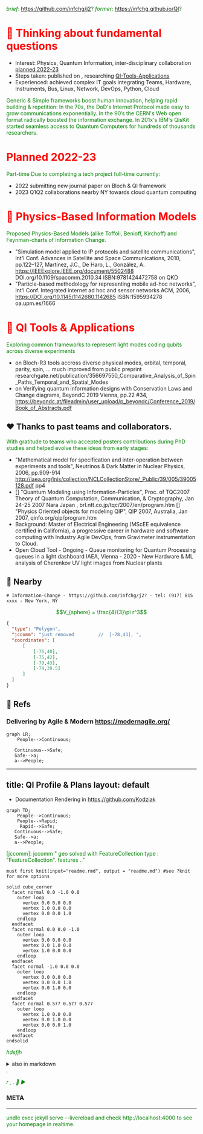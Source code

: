 _brief_: https://github.com/infchg/j2?  _former_: https://infchg.github.io/QI?
  
#  🌌 Thinking about fundamental questions

- Interest: Physics, Quantum Information, inter-disciplinary collaboration [planned 2022-23](#planned-2022-23)
- Steps taken: published on [](#Physics-Based-Information-Models), researching [QI-Tools-Applications](#QI-Tools-Applications)
- Experienced: achieved complex IT goals integrating Teams, Hardware, Instruments, Bus, Linux, Network, DevOps, Python, Cloud 

Generic & Simple frameworks boost human innovation, helping rapid building & repetition:
   In the 70s, the DoD's Internet Protocol made easy to grow communications exponentially. In the 90’s the CERN's Web open format radically boosted the information exchange. In 201x's IBM's QisKit started seamless access to Quantum Computers for hundreds of thousands researchers. 

 
# Planned 2022-23

Part-time Due to completing a tech project full-time currently:

- 2022 submitting new journal paper on Bloch & QI framework 
- 2023 Q1Q2 collaborations nearby NY towards cloud quantum computing

#  🌱 Physics-Based Information Models 

Proposed Physics-Based Models (alike Toffoli, Benioff, Kirchoff) and Feynman-charts of Information Change.

 -   "Simulation model applied to IP protocols and satellite communications", Int'l Conf. Advances in Satellite and Space Communications, 2010, pp.122–127, Martínez, J.C., De Haro, L., González, A. https://IEEExplore.IEEE.org/document/5502488 DOI.org/10.1109/spacomm.2010.34 ISBN:9781424472758 on QKD
 -   "Particle-based methodology for representing mobile ad-hoc networks", Int'l Conf. Integrated internet ad hoc and sensor networks ACM, 2006, https://DOI.org/10.1145/1142680.1142685 ISBN:1595934278 oa.upm.es/1666

#  🌱 QI Tools & Applications 

Exploring common frameworks to represent light modes coding qubits across diverse experiments

  -  on Bloch-R3 tools accross diverse physical modes, orbital, temporal, parity, spin, … much improved from public preprint  researchgate.net/publication/356697550_Comparative_Analysis_of_Spin_Paths_Temporal_and_Spatial_Modes
  -  on Verifying quantum information designs with Conservation Laws and Change diagrams, BeyondC 2019 Vienna, pp.22 #34, https://beyondc.at/fileadmin/user_upload/p_beyondc/Conference_2019/Book_of_Abstracts.pdf 
    
##  ♥ Thanks to past teams and collaborators.

With gratitude to teams who accepted posters contributions during PhD studies and helped evolve these ideas from early stages:

 -   "Mathematical model for specification and inter-operation between experiments and tools", Neutrinos & Dark Matter in Nuclear Physics, 2006, pp.909-914 http://iaea.org/inis/collection/NCLCollectionStore/_Public/39/005/39005128.pdf pp4
 -   [] "Quantum Modeling using Information-Particles", Proc. of TQC2007 Theory of Quantum Computation, Communication, & Cryptography, Jan 24-25 2007 Nara Japan ,  brl.ntt.co.jp/tqc/2007/en/program.htm [] "Physics Oriented objects for modeling QIP", QIP 2007, Australia, Jan 2007,  qinfo.org/qip/program.htm
 -   Background: Master of Electrical Engineering (MScEE equivalence certified in California), a progressive career in hardware and software computing with Industry Agile DevOps, from Gravimeter instrumentation to Cloud.
-  Open Cloud Tool - Ongoing - Queue monitoring for Quantum Processing queues in a light dashboard
IAEA, Vienna - 2020 - New Hardware & ML analysis of Cherenkov UV light images from Nuclear plants 




## 👋 Nearby

    # Information-Change - https://github.com/infchg/j2? - tel: (917) 815 xxxx - New York, NY 
 
 $$V_{sphere} = \frac{4}{3}\pi r^3$$


```geojson
{
  "type": "Polygon",
  "jccomm": "just removed         //  [-78,43], ",
  "coordinates": [
      [
          [-76,40],
          [-75,42],
          [-70,43],
          [-74,39.5]
      ]
  ]
}
```
 


## 📕 Refs 
### Delivering by Agile & Modern https://modernagile.org/


```mermaid
graph LR;
    People-->Continuous;
 
   Continuous-->Safe;
   Safe-->a;
   a-->People;
```

---
title: QI Profile & Plans
layout: default
---


 - Documentation  Rendering in https://github.com/Kodziak

 

```mermaid
graph TD;
    People-->Continuous;
    People-->Rapid;
     Rapid-->Safe;
   Continuous-->Safe;
   Safe-->a;
   a-->People;
```



[jccomm]: jccomm " geo solved with FeatureCollection   type : "FeatureCollection". features .."
```{r  recuerda, include = FALSE, echo=FALSE, , results='hide',message=FALSE, display=false, show=false, hidden=true}
must first knit(input="readme.rmd", output = "readme.md") #see ?knit for more options
```

```stl
solid cube_corner
  facet normal 0.0 -1.0 0.0
    outer loop
      vertex 0.0 0.0 0.0
      vertex 1.0 0.0 0.0
      vertex 0.0 0.0 1.0
    endloop
  endfacet
  facet normal 0.0 0.0 -1.0
    outer loop
      vertex 0.0 0.0 0.0
      vertex 0.0 1.0 0.0
      vertex 1.0 0.0 0.0
    endloop
  endfacet
  facet normal -1.0 0.0 0.0
    outer loop
      vertex 0.0 0.0 0.0
      vertex 0.0 0.0 1.0
      vertex 0.0 1.0 0.0
    endloop
  endfacet
  facet normal 0.577 0.577 0.577
    outer loop
      vertex 1.0 0.0 0.0
      vertex 0.0 1.0 0.0
      vertex 0.0 0.0 1.0
    endloop
  endfacet
endsolid
```



<i>hdsfjh</i>



<details>
 <summary> also in markdown </summary>
 notes
</details>


<i class=" text-success  bi bi-speedometer2"  >
.
</i>
 

<i class="text-danger">r</i>
<i class="bi bi-speedometer2"  >, </i>
<span class="bi bi-link">.</span>
<i>   &#xF580;
&#9658; </i>

<!-- jc -->

<link rel=”stylesheet” href=”https://cdn.jsdelivr.net/npm/bootstrap-icons@1.5.0/font/bootstrap-icons.css” />

<!-- CSS only for classes warning etc -->
<link href="https://cdn.jsdelivr.net/npm/bootstrap@5.2.2/dist/css/bootstrap.min.css" rel="stylesheet" integrity="sha384-Zenh87qX5JnK2Jl0vWa8Ck2rdkQ2Bzep5IDxbcnCeuOxjzrPF/et3URy9Bv1WTRi" crossorigin="anonymous">

<!-- CSS only for classes warning etc -->
<link rel=”stylesheet” href=”https://cdn.jsdelivr.net/npm/bootstrap@5.0.2/dist/css/bootstrap.min.css”/>
<!-- fonst for icons -->
<link rel="stylesheet" href="https://cdn.jsdelivr.net/npm/bootstrap-icons@1.7.2/font/bootstrap-icons.css">



### META <hr>


undle exec jekyll serve --livereload and check http://localhost:4000 to see your homepage in realtime.
<head>
<!-- --> 
<div id=head>

  <style type="text/css"> // use the _includes/critical.css file  
  jccomm { h1: nova; p: siva ;}

   h1 {color: red  }  
p {color: green ;}
    {% include critical.css %}
  </style>
  
  </div>
  </head>
